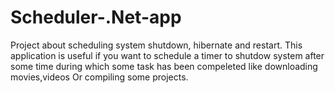 # Scheduler-.Net-app
Project about scheduling system shutdown, hibernate and restart.
This application is useful if you want to schedule a timer to shutdow system after some time during which some task has been compeleted like downloading movies,videos Or compiling some projects.
